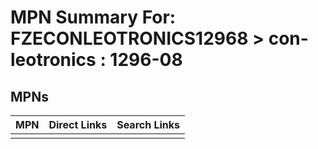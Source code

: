 



# MPN Summary For: FZECONLEOTRONICS12968 > con-leotronics : 1296-08

## MPNs
  

|MPN|Direct Links|Search Links|
| :--- | :--- | :--- |
||||
